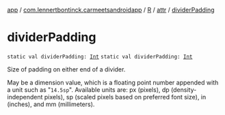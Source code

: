 [app](../../../index.md) / [com.lennertbontinck.carmeetsandroidapp](../../index.md) / [R](../index.md) / [attr](index.md) / [dividerPadding](./divider-padding.md)

# dividerPadding

`static val dividerPadding: `[`Int`](https://kotlinlang.org/api/latest/jvm/stdlib/kotlin/-int/index.html)
`static val dividerPadding: `[`Int`](https://kotlinlang.org/api/latest/jvm/stdlib/kotlin/-int/index.html)

Size of padding on either end of a divider.

May be a dimension value, which is a floating point number appended with a unit such as "`14.5sp`". Available units are: px (pixels), dp (density-independent pixels), sp (scaled pixels based on preferred font size), in (inches), and mm (millimeters).

